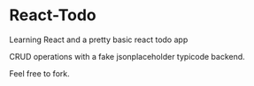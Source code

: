 # React-Todo
Learning React and a pretty basic react todo app

CRUD operations with a fake jsonplaceholder typicode backend.

Feel free to fork.
